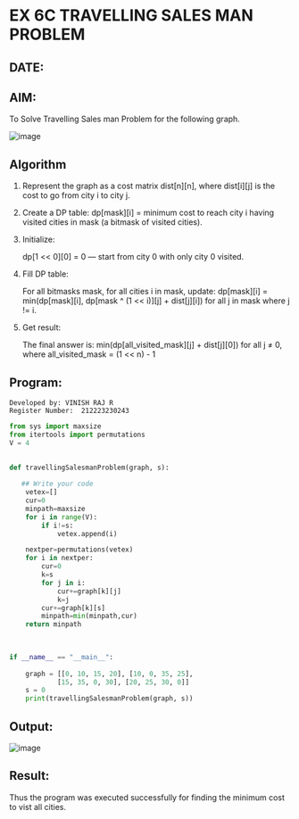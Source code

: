 # EX 6C TRAVELLING SALES MAN PROBLEM
## DATE:
## AIM:
To Solve Travelling Sales man Problem for the following graph.

![image](https://github.com/user-attachments/assets/653921a4-3d7b-4691-9b41-735e80f7af0b)



## Algorithm
1. Represent the graph as a cost matrix dist[n][n], where dist[i][j] is the cost to go from city i to city j.

2. Create a DP table:
    dp[mask][i] = minimum cost to reach city i having visited cities in mask (a bitmask of visited cities).

3. Initialize:

   dp[1 << 0][0] = 0 — start from city 0 with only city 0 visited.

4. Fill DP table:

    For all bitmasks mask, for all cities i in mask, update:
   dp[mask][i] = min(dp[mask][i], dp[mask ^ (1 << i)][j] + dist[j][i])
   for all j in mask where j != i.

5. Get result:

   The final answer is:
   min(dp[all_visited_mask][j] + dist[j][0])
   for all j ≠ 0, where all_visited_mask = (1 << n) - 1
## Program:
```
Developed by: VINISH RAJ R
Register Number:  212223230243
```
```python
from sys import maxsize
from itertools import permutations
V = 4
 

def travellingSalesmanProblem(graph, s):
 
   ## Write your code
    vetex=[]
    cur=0
    minpath=maxsize
    for i in range(V):
        if i!=s:
            vetex.append(i)

    nextper=permutations(vetex)
    for i in nextper:
        cur=0
        k=s
        for j in i:
            cur+=graph[k][j]
            k=j
        cur+=graph[k][s]
        minpath=min(minpath,cur)
    return minpath
 
 

if __name__ == "__main__":
 
    graph = [[0, 10, 15, 20], [10, 0, 35, 25],
            [15, 35, 0, 30], [20, 25, 30, 0]]
    s = 0
    print(travellingSalesmanProblem(graph, s))

```

## Output:

![image](https://github.com/user-attachments/assets/648a5869-a297-4a85-9a64-e05df1c1d09e)


## Result:
Thus the program was executed successfully for finding the minimum cost to vist all cities.
